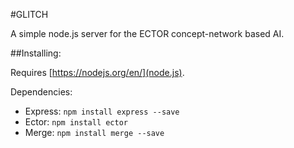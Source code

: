 #GLITCH

A simple node.js server for the ECTOR concept-network based AI.

##Installing:

Requires [https://nodejs.org/en/](node.js).

Dependencies:
* Express: `npm install express --save`
* Ector: `npm install ector`
* Merge: `npm install merge --save`
